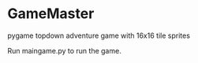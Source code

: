 # GameMaster
pygame topdown adventure game with 16x16 tile sprites

Run maingame.py to run the game.
